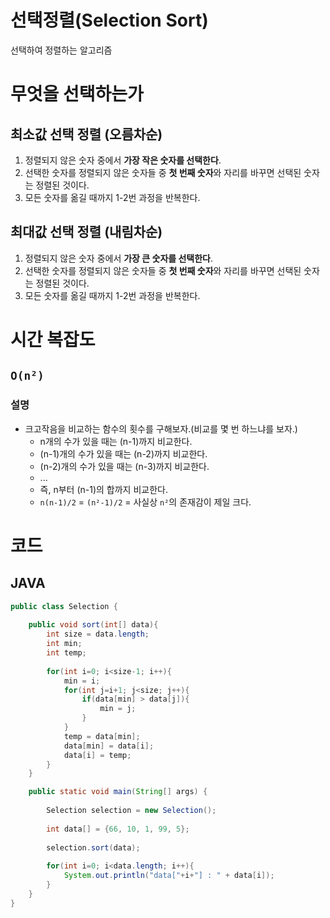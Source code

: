 # 선택정렬(Selection Sort)
선택하여 정렬하는 알고리즘

# 무엇을 선택하는가
## 최소값 선택 정렬 (오름차순)
1. 정렬되지 않은 숫자 중에서 **가장 작은 숫자를 선택한다**.
2. 선택한 숫자를 정렬되지 않은 숫자들 중 **첫 번째 숫자**와 자리를 바꾸면 선택된 숫자는 정렬된 것이다.
3. 모든 숫자를 옮길 때까지 1-2번 과정을 반복한다.


## 최대값 선택 정렬 (내림차순)
1. 정렬되지 않은 숫자 중에서 **가장 큰 숫자를 선택한다**.
2. 선택한 숫자를 정렬되지 않은 숫자들 중 **첫 번째 숫자**와 자리를 바꾸면 선택된 숫자는 정렬된 것이다.
3. 모든 숫자를 옮길 때까지 1-2번 과정을 반복한다. 

# 시간 복잡도
## `O(n²)` 

### 설명

- 크고작음을 비교하는 함수의 횟수를 구해보자.(비교를 몇 번 하느냐를 보자.)
    - n개의 수가 있을 때는 (n-1)까지 비교한다. 
    - (n-1)개의 수가 있을 때는 (n-2)까지 비교한다.
    - (n-2)개의 수가 있을 때는 (n-3)까지 비교한다.
    - ... 
    - 즉, n부터 (n-1)의 합까지 비교한다.
    - `n(n-1)/2` = `(n²-1)/2` = 사실상 `n²`의 존재감이 제일 크다.


# 코드
## JAVA
```java
public class Selection {
    
    public void sort(int[] data){
        int size = data.length;
        int min; 
        int temp;
        
        for(int i=0; i<size-1; i++){ 
            min = i;
            for(int j=i+1; j<size; j++){
                if(data[min] > data[j]){
                    min = j;
                }
            }
            temp = data[min];
            data[min] = data[i];
            data[i] = temp;
        }
    }

    public static void main(String[] args) {
            
        Selection selection = new Selection();
        
        int data[] = {66, 10, 1, 99, 5};
 
        selection.sort(data);
 
        for(int i=0; i<data.length; i++){
            System.out.println("data["+i+"] : " + data[i]);
        }
    }
}
```